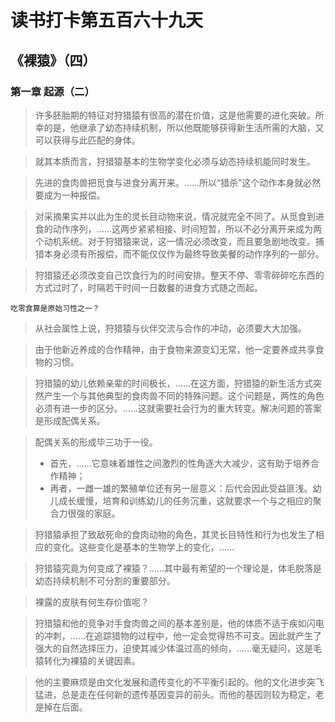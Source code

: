 # 读书打卡第五百六十九天
## 《裸猿》（四）
### 第一章 起源（二）

> 许多胚胎期的特征对狩猎猿有很高的潜在价值，这是他需要的进化突破。所幸的是，他继承了幼态持续机制，所以他既能够获得新生活所需的大脑，又可以获得与此匹配的身体。

> 就其本质而言，狩猎猿基本的生物学变化必须与幼态持续机能同时发生。

> 先进的食肉兽把觅食与进食分离开来。……所以“猎杀”这个动作本身就必然要成为一种报偿。

> 对采摘果实并以此为生的灵长目动物来说，情况就完全不同了。从觅食到进食的动作序列，……这两步紧紧相接、时间短暂，所以不必分离开来成为两个动机系统。对于狩猎猿来说，这一情况必须改变，而且要急剧地改变。捕猎本身必须有所报偿，而不能仅仅作为最终导致美餐的动作序列的一部分。

> 狩猎猿还必须改变自己饮食行为的时间安排。整天不停、零零碎碎吃东西的方式过时了，时隔若干时间一日数餐的进食方式随之而起。
```
吃零食算是原始习性之一？
```
> 从社会属性上说，狩猎猿与伙伴交流与合作的冲动，必须要大大加强。

> 由于他新近养成的合作精神，由于食物来源变幻无常，他一定要养成共享食物的习惯。

> 狩猎猿的幼儿依赖亲辈的时间极长，……在这方面，狩猎猿的新生活方式突然产生一个与其他典型的食肉兽不同的特殊问题。这个问题是，两性的角色必须有进一步的区分。……这就需要社会行为的重大转变。解决问题的答案是形成配偶关系。

> 配偶关系的形成毕三功于一役。
> * 首先，……它意味着雄性之间激烈的性角逐大大减少，这有助于培养合作精神；
> * 再者，一雌一雄的繁殖单位还有另一层意义：后代会因此受益匪浅。幼儿成长缓慢，培育和训练幼儿的任务沉重，这就要求一个与之相应的聚合力很强的家庭。

> 狩猎猿承担了致敌死命的食肉动物的角色，其灵长目特性和行为也发生了相应的变化。这些变化是基本的生物学上的变化，……

> 狩猎猿究竟为何变成了裸猿？……其中最有希望的一个理论是，体毛脱落是幼态持续机制不可分割的重要部分。

> 裸露的皮肤有何生存价值呢？

> 狩猎猿和他的竞争对手食肉兽之间的基本差别是，他的体质不适于疾如闪电的冲刺，……在追踪猎物的过程中，他一定会觉得热不可支。因此就产生了强大的自然选择压力，迫使其减少体温过高的倾向，……毫无疑问，这是毛猿转化为裸猿的关键因素。

> 他的主要麻烦是由文化发展和遗传变化的不平衡引起的。他的文化进步突飞猛进，总是走在任何新的遗传基因变异的前头。而他的基因则较为稳定，老是掉在后面。